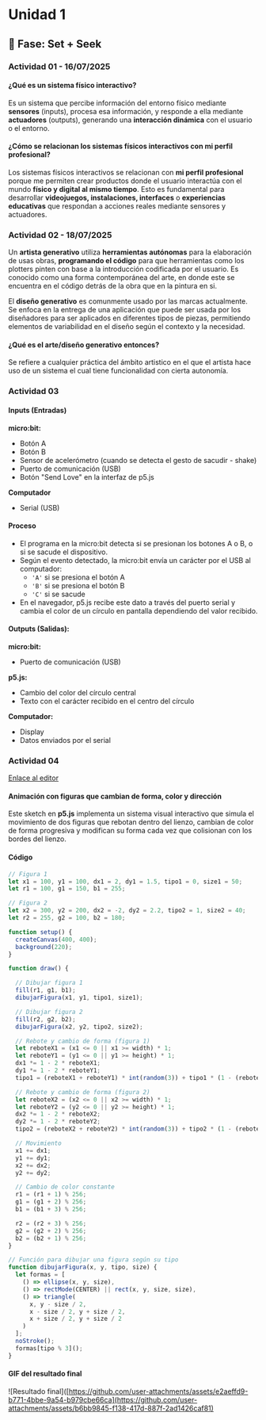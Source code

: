 # Unidad 1

## 🔎 Fase: Set + Seek

### Actividad 01 - 16/07/2025

#### ¿Qué es un sistema físico interactivo?

Es un sistema que percibe información del entorno físico mediante **sensores** (inputs), procesa esa información, y responde a ella mediante **actuadores** (outputs), generando una **interacción dinámica** con el usuario o el entorno.

#### ¿Cómo se relacionan los sistemas físicos interactivos con mi perfil profesional?

Los sistemas físicos interactivos se relacionan con **mi perfil profesional** porque me permiten crear productos donde el usuario interactúa con el mundo **físico y digital al mismo tiempo**.  Esto es fundamental para desarrollar **videojuegos, instalaciones, interfaces** o **experiencias educativas** que respondan a acciones reales mediante sensores y actuadores.

### Actividad 02 - 18/07/2025

Un **artista generativo** utiliza **herramientas autónomas** para la elaboración de usas obras, **programando el código** para que herramientas como los plotters pinten con base a la introducción codificada por el usuario. Es conocido como una forma contemporánea del arte, en donde este se encuentra en el código detrás de la obra que en la pintura en si.

El **diseño generativo** es comunmente usado por las marcas actualmente. Se enfoca en la entrega de una aplicación que puede ser usada por los diseñadores para ser aplicados en diferentes tipos de piezas, permitiendo elementos de variabilidad en el diseño según el contexto y la necesidad.

#### ¿Qué es el arte/diseño generativo entonces?

Se refiere a cualquier práctica del ámbito artistico en el que el artista hace uso de un sistema el cual tiene funcionalidad con cierta autonomía.

### Actividad 03

#### Inputs (Entradas)

**micro:bit:**
- Botón A
- Botón B 
- Sensor de acelerómetro (cuando se detecta el gesto de sacudir - shake)
- Puerto de comunicación (USB)
- Botón "Send Love" en la interfaz de p5.js

**Computador**
- Serial (USB)

#### Proceso

- El programa en la micro:bit detecta si se presionan los botones A o B, o si se sacude el dispositivo.
- Según el evento detectado, la micro:bit envía un carácter por el USB al computador:  
  - `'A'` si se presiona el botón A  
  - `'B'` si se presiona el botón B  
  - `'C'` si se sacude
- En el navegador, p5.js recibe este dato a través del puerto serial y cambia el color de un círculo en pantalla dependiendo del valor recibido.


#### Outputs (Salidas):

**micro:bit:**
  - Puerto de comunicación (USB)

**p5.js:**
- Cambio del color del círculo central
- Texto con el carácter recibido en el centro del círculo

**Computador:**
- Display
- Datos enviados por el serial

### Actividad 04

[Enlace al editor](https://editor.p5js.org/Valengp2006/sketches/OSpyB6vzc)

#### Animación con figuras que cambian de forma, color y dirección

Este sketch en **p5.js** implementa un sistema visual interactivo que simula el movimiento de dos figuras que rebotan dentro del lienzo, cambian de color de forma progresiva y modifican su forma cada vez que colisionan con los bordes del lienzo.

#### Código

```javascript
// Figura 1
let x1 = 100, y1 = 100, dx1 = 2, dy1 = 1.5, tipo1 = 0, size1 = 50;
let r1 = 100, g1 = 150, b1 = 255;

// Figura 2
let x2 = 300, y2 = 200, dx2 = -2, dy2 = 2.2, tipo2 = 1, size2 = 40;
let r2 = 255, g2 = 100, b2 = 180;

function setup() {
  createCanvas(400, 400);
  background(220); 
}

function draw() {

  // Dibujar figura 1
  fill(r1, g1, b1);
  dibujarFigura(x1, y1, tipo1, size1);

  // Dibujar figura 2
  fill(r2, g2, b2);
  dibujarFigura(x2, y2, tipo2, size2);

  // Rebote y cambio de forma (figura 1)
  let reboteX1 = (x1 <= 0 || x1 >= width) * 1;
  let reboteY1 = (y1 <= 0 || y1 >= height) * 1;
  dx1 *= 1 - 2 * reboteX1;
  dy1 *= 1 - 2 * reboteY1;
  tipo1 = (reboteX1 + reboteY1) * int(random(3)) + tipo1 * (1 - (reboteX1 + reboteY1));

  // Rebote y cambio de forma (figura 2)
  let reboteX2 = (x2 <= 0 || x2 >= width) * 1;
  let reboteY2 = (y2 <= 0 || y2 >= height) * 1;
  dx2 *= 1 - 2 * reboteX2;
  dy2 *= 1 - 2 * reboteY2;
  tipo2 = (reboteX2 + reboteY2) * int(random(3)) + tipo2 * (1 - (reboteX2 + reboteY2));

  // Movimiento
  x1 += dx1;
  y1 += dy1;
  x2 += dx2;
  y2 += dy2;

  // Cambio de color constante
  r1 = (r1 + 1) % 256;
  g1 = (g1 + 2) % 256;
  b1 = (b1 + 3) % 256;

  r2 = (r2 + 3) % 256;
  g2 = (g2 + 2) % 256;
  b2 = (b2 + 1) % 256;
}

// Función para dibujar una figura según su tipo
function dibujarFigura(x, y, tipo, size) {
  let formas = [
    () => ellipse(x, y, size),
    () => rectMode(CENTER) || rect(x, y, size, size),
    () => triangle(
      x, y - size / 2,
      x - size / 2, y + size / 2,
      x + size / 2, y + size / 2
    )
  ];
  noStroke();
  formas[tipo % 3]();
}
```

#### GIF del resultado final

![Resultado final]([https://github.com/user-attachments/assets/e2aeffd9-b771-4bbe-9a54-b979cbe66ca](https://github.com/user-attachments/assets/b6bb9845-f138-417d-887f-2ad1426caf81)

